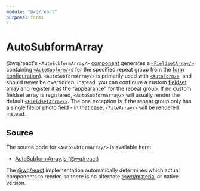 ```yaml
---
module: "@wq/react"
purpose: forms
---
```


# AutoSubformArray

@wq/react's `<AutoSubformArray/>` [component] generates a [`<FieldsetArray/>`][FieldsetArray] containing [`<AutoSubform/>`][AutoSubform]s for the specified repeat group from the [form configuration][config]).  `<AutoSubformArray/>` is primarily used with [`<AutoForm/>`][AutoForm], and should never be overridden.  Instead, you can configure a custom [fieldset array][nested-forms] and register it as the "appearance" for the repeat group.  If no custom fieldset array is registered, `<AutoSubformArray/>` will usually render the default [`<FieldsetArray/>`][FieldsetArray].  The one exception is if the repeat group only has a single file or photo field - in that case, [`<FileArray/>`][FileArray] will be rendered instead.

## Source

The source code for `<AutoSubformArray/>` is available here:

 * [AutoSubformArray.js (@wq/react)][react-src]

The [@wq/react] implementation automatically determines which actual components to render, so there is no alternate [@wq/material] or native version.

[component]: ./index.md
[FieldsetArray]: ./FieldsetArray.md
[AutoSubform]: ./AutoSubform.md
[AutoForm]: ./AutoForm.md
[FileArray]: ./FileArray.md
[config]: ../wq-configuration-object.md
[@wq/react]: ../@wq/react.md
[@wq/material]: ../@wq/material.md

[nested-forms]: ../guides/implement-repeating-nested-forms.md

[react-src]: https://github.com/wq/wq.app/blob/main/packages/react/src/components/AutoSubformArray.js
